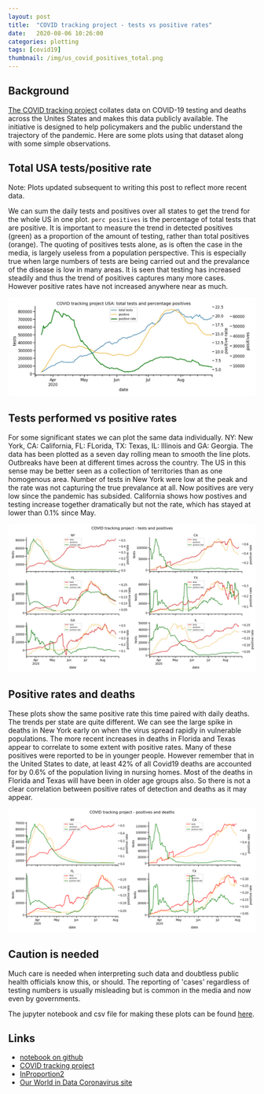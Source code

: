 ```yaml
---
layout: post
title:  "COVID tracking project - tests vs positive rates"
date:   2020-08-06 10:26:00
categories: plotting
tags: [covid19]
thumbnail: /img/us_covid_positives_total.png
---
```


## Background

[The COVID tracking project](https://covidtracking.com/) collates data on COVID-19 testing and deaths across the Unites States and makes this data publicly available. The initiative is designed to help policymakers and the public understand the trajectory of the pandemic. Here are some plots using that dataset along with some simple observations.

## Total USA tests/positive rate

Note: Plots updated subsequent to writing this post to reflect more recent data.

We can sum the daily tests and positives over all states to get the trend for the whole US in one plot. `perc positives` is the percentage of total tests that are positive. It is important to measure the trend in detected positives (green) as a proportion of the amount of testing, rather than total positives (orange). The quoting of positives tests alone, as is often the case in the media, is largely useless from a population perspective. This is especially true when large numbers of tests are being carried out and the prevalance of the disease is low in many areas. It is seen that testing has increased steadily and thus the trend of positives captures many more cases. However positive rates have not increased anywhere near as much.

<div style="width: auto; float:center;">
 <a href="/img/us_covid_positives_total.jpg"> <img class="scaled" src="/img/us_covid_positives_total.jpg"></a>
</div>

## Tests performed vs positive rates

For some significant states we can plot the same data individually. NY: New York, CA: California, FL: FLorida, TX: Texas, IL: Illinois and GA: Georgia. The data has been plotted as a seven day rolling mean to smooth the line plots. Outbreaks have been at different times across the country. The US in this sense may be better seen as a collection of territories than as one homogenous area. Number of tests in New York were low at the peak and the rate was not capturing the true prevalance at all. Now positives are very low since the pandemic has subsided. California shows how postives and testing increase together dramatically but not the rate, which has stayed at lower than 0.1% since May.

<div style="width: auto; float:center;">
 <a href="/img/us_covid_tests_positives_fourstates.jpg"> <img class="scaled" src="/img/us_covid_tests_positives_fourstates.jpg"></a>
</div>

## Positive rates and deaths

These plots show the same positive rate this time paired with daily deaths. The trends per state are quite different. We can see the large spike in deaths in New York early on when the virus spread rapidly in vulnerable populations. The more recent increases in deaths in Florida and Texas appear to correlate to some extent with positive rates. Many of these positives were reported to be in younger people. However remember that in the United States to date, at least 42% of all Covid19 deaths are accounted for by 0.6% of the population living in nursing homes. Most of the deaths in Florida and Texas will have been in older age groups also. So there is not a clear correlation between positive rates of detection and deaths as it may appear.

<div style="width: auto; float:center;">
 <a href="/img/us_covid_deaths_positives_fourstates.png"> <img class="scaled" src="/img/us_covid_deaths_positives_fourstates.png"></a>
</div>

## Caution is needed

Much care is needed when interpreting such data and doubtless public health officials know this, or should. The reporting of 'cases' regardless of testing numbers is usually misleading but is common in the media and now even by governments.

The jupyter notebook and csv file for making these plots can be found [here](https://github.com/dmnfarrell/teaching/blob/master/covid_stats/covidtracking_us.ipynb).

## Links

* [notebook on github](https://github.com/dmnfarrell/teaching/blob/master/covid_stats/covidtracking_us.ipynb)
* [COVID tracking project](https://covidtracking.com/)
* [InProportion2](http://inproportion2.talkigy.com/articles/)
* [Our World in Data Coronavirus site](https://ourworldindata.org/coronavirus)
